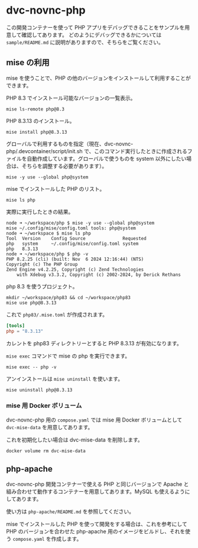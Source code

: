 # dvc-novnc-php

この開発コンテナーを使って PHP アプリをデバッグできることをサンプルを用意して確認してあります。
どのようにデバッグできるかについては `sample/README.md` に説明がありますので、そちらをご覧ください。

## mise の利用

mise を使うことで、PHP の他のバージョンをインストールして利用することができます。

PHP 8.3 でインストール可能なバージョンの一覧表示。

```console
mise ls-remote php@8.3
```

PHP 8.3.13 のインストール。

```console
mise install php@8.3.13
```

グローバルで利用するものを指定（現在、dvc-novnc-php/.devcontainer/script/init.sh で、このコマンド実行したときに作成されるファイルを自動作成しています。グローバルで使うものを system 以外にしたい場合は、そちらを調整する必要があります）。

```console
mise -y use --global php@system
```

mise でインストールした PHP のリスト。

```console
mise ls php
```

実際に実行したときの結果。

```console
node ➜ ~/workspace/php $ mise -y use --global php@system
mise ~/.config/mise/config.toml tools: php@system
node ➜ ~/workspace $ mise ls php
Tool  Version    Config Source              Requested
php   system     ~/.config/mise/config.toml system   
php   8.3.13
node ➜ ~/workspace/php $ php -v
PHP 8.2.25 (cli) (built: Nov  6 2024 12:16:44) (NTS)
Copyright (c) The PHP Group
Zend Engine v4.2.25, Copyright (c) Zend Technologies
    with Xdebug v3.3.2, Copyright (c) 2002-2024, by Derick Rethans
```

php 8.3 を使うプロジェクト。

```console
mkdir ~/workspace/php83 && cd ~/workspace/php83
mise use php@8.3.13
```

これで `php83/.mise.toml` が作成されます。

```toml
[tools]
php = "8.3.13"
```

カレントを php83 ディレクトリーとすると PHP 8.3.13 が有効になります。

`mise exec` コマンドで mise の php を実行できます。

```console
mise exec -- php -v
```

アンインストールは `mise uninstall` を使います。

```console
mise uninstall php@8.3.13
```

### mise 用 Docker ボリューム

dvc-novnc-php 用の `compose.yaml` では mise 用 Docker ボリュームとして `dvc-mise-data` を用意してあります。

これを初期化したい場合は dvc-mise-data を削除します。

```console
docker volume rm dvc-mise-data
```

## php-apache

dvc-novnc-php 開発コンテナーで使える PHP と同じバージョンで Apache と組み合わせて動作するコンテナーを用意してあります。MySQL も使えるようにしてあります。

使い方は `php-apache/README.md` を参照してください。

mise でインストールした PHP を使って開発をする場合は、これを参考にして PHP のバージョンを合わせた php-apache 用のイメージをビルドし、それを使う `compose.yaml` を作成します。
